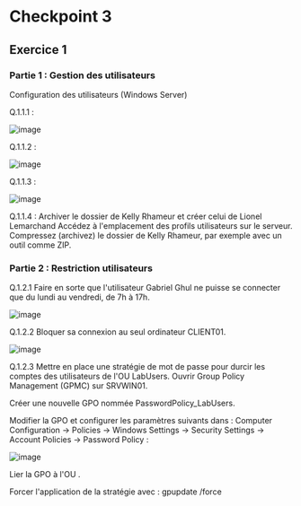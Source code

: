 # Checkpoint 3
## Exercice 1

### Partie 1 : Gestion des utilisateurs
Configuration des utilisateurs (Windows Server)

Q.1.1.1 : 

![image](https://github.com/user-attachments/assets/f3440880-44cc-45e1-b7f0-27318f457e21)

Q.1.1.2 : 

![image](https://github.com/user-attachments/assets/2f69eddd-b76b-454f-893e-5b2ec446fe18)

Q.1.1.3 : 

![image](https://github.com/user-attachments/assets/7b9e1c27-31c9-4ad0-8c03-eb741a2a42d2)


Q.1.1.4 : Archiver le dossier de Kelly Rhameur et créer celui de Lionel Lemarchand
Accédez à l'emplacement des profils utilisateurs sur le serveur.
Compressez (archivez) le dossier de Kelly Rhameur, par exemple avec un outil comme ZIP.

### Partie 2 : Restriction utilisateurs
Q.1.2.1 Faire en sorte que l'utilisateur Gabriel Ghul ne puisse se connecter que du lundi au vendredi, de 7h à 17h.

![image](https://github.com/user-attachments/assets/1dd3286d-3d0d-47f2-9331-5fb5b2e8b443)

Q.1.2.2 Bloquer sa connexion au seul ordinateur CLIENT01.

![image](https://github.com/user-attachments/assets/34875723-6a93-4571-8f69-6aa3f790a89b)

Q.1.2.3 Mettre en place une stratégie de mot de passe pour durcir les comptes des utilisateurs de l'OU LabUsers.
Ouvrir Group Policy Management (GPMC) sur SRVWIN01.

Créer une nouvelle GPO nommée PasswordPolicy_LabUsers.

Modifier la GPO et configurer les paramètres suivants dans :
Computer Configuration → Policies → Windows Settings → Security Settings → Account Policies → Password Policy :

![image](https://github.com/user-attachments/assets/bffb95b0-e258-4e2e-8dc4-5a4c438e6656)

Lier la GPO à l'OU .

Forcer l'application de la stratégie avec :
gpupdate /force


